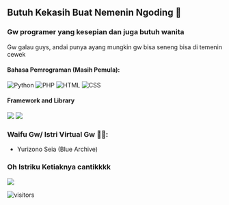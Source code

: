 ## Butuh Kekasih Buat Nemenin Ngoding 🥺
### Gw programer yang kesepian dan juga butuh wanita
Gw galau guys, andai punya ayang mungkin gw bisa seneng bisa di temenin cewek

#### Bahasa Pemrograman (Masih Pemula):

![Python](https://img.shields.io/badge/Python-3776AB?style=flat&logo=python&logoColor=white)
![PHP](https://img.shields.io/badge/PHP-777BB4?style=flat&logo=php&logoColor=white)
![HTML](https://img.shields.io/badge/HTML-E34F26?style=flat&logo=html5&logoColor=white)
![CSS](https://img.shields.io/badge/CSS-1572B6?style=flat&logo=css3&logoColor=white)

#### Framework and Library
![](https://img.shields.io/badge/Tailwind_CSS-38B2AC?style=for-the-badge&logo=tailwind-css&logoColor=white)
![](https://img.shields.io/badge/Codeigniter-EF4223?style=for-the-badge&logo=codeigniter&logoColor=white)


### Waifu Gw/ Istri Virtual Gw 🥵🥰:
- Yurizono Seia (Blue Archive)

### Oh Istriku Ketiaknya cantikkkk 
![](https://i.ytimg.com/vi/QGHYVWpBpng/hq720.jpg?sqp=-oaymwEhCK4FEIIDSFryq4qpAxMIARUAAAAAGAElAADIQj0AgKJD&rs=AOn4CLBw3QdhfzBvruDuWTbWuj4G9Ot5OQ)

![visitors](https://visitor-badge.laobi.icu/badge?page_id=rizko77)
